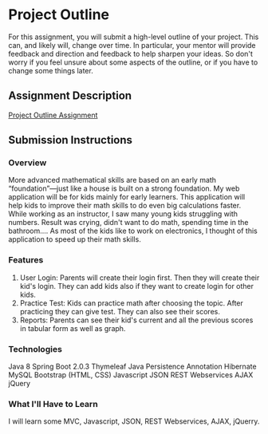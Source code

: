 # Project Outline
For this assignment, you will submit a high-level outline of your project. This can, and likely will, change over time. In particular, your mentor will provide feedback and direction and feedback to help sharpen your ideas. So don't worry if you feel unsure about some aspects of the outline, or if you have to change some things later.

## Assignment Description
[Project Outline Assignment](https://education.launchcode.org/liftoff/assignments/project-outline/)

## Submission Instructions

### Overview
More advanced mathematical skills are based on an early math “foundation”—just like a house is built on a strong foundation. 
My web application will be for kids mainly for early learners. This application will help kids to improve their math skills to do even big calculations faster.
While working as an instructor, I saw many young kids struggling with numbers. Result was crying, didn't want to do math, spending time in the bathroom....  As most of the kids like to work on electronics, I thought of this application to speed up their math skills. 

### Features

1. User Login: Parents will create their login first. Then they will create their kid's login. They can add kids also if they want to create login for other kids. 
2. Practice Test: Kids can practice math after choosing the topic. After practicing they can give test. They can also see their scores.
3. Reports: Parents can see their kid's current and all the previous scores in tabular form as well as graph.

### Technologies

Java 8 
Spring Boot 2.0.3
Thymeleaf
Java Persistence Annotation 
Hibernate 
MySQL 
Bootstrap (HTML, CSS)
Javascript 
JSON
REST Webservices
AJAX
jQuery


### What I'll Have to Learn

I will learn some MVC, Javascript, JSON, REST Webservices, AJAX, jQuerry.
